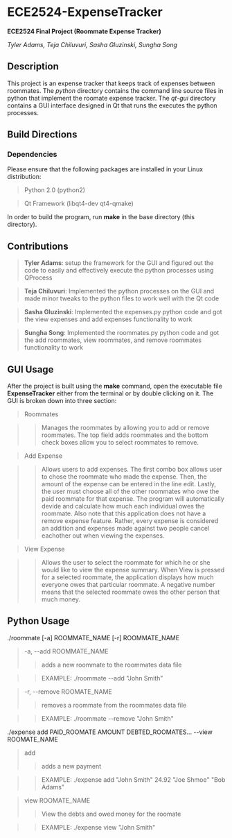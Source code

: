 ECE2524-ExpenseTracker
======================
**ECE2524 Final Project (Roommate Expense Tracker)**

*Tyler Adams, Teja Chiluvuri, Sasha Gluzinski, Sungha Song*

## Description
This project is an expense tracker that keeps track of expenses between roommates. The *python* directory contains the command line source files in python that implement the roomate expense tracker. The *qt-gui* directory contains a GUI interface designed in Qt that runs the executes the python processes.

## Build Directions
### Dependencies
Please ensure that the following packages are installed in your Linux distribution:
> Python 2.0 (python2)

> Qt Framework (libqt4-dev qt4-qmake)

In order to build the program, run **make** in the base directory (this directory).

## Contributions
> **Tyler Adams**: setup the framework for the GUI and figured out the code to easily and effectively execute the python processes using QProcess

> **Teja Chiluvuri**: Implemented the python processes on the GUI and made minor tweaks to the python files to work well with the Qt code

> **Sasha Gluzinski**: Implemented the expenses.py python code and got the view expenses and add expenses functionality to work

> **Sungha Song**: Implemented the roommates.py python code and got the add roommates, view roommates, and remove roommates functionality to work

## GUI Usage
After the project is built using the **make** command, open the executable file **ExpenseTracker** either from the terminal or by double clicking on it. The GUI is broken down into three section:

>Roommates

>>Manages the roommates by allowing you to add or remove roommates. The top field adds roommates and the bottom check boxes allow you to select roommates to remove.

>Add Expense

>>Allows users to add expenses. The first combo box allows user to chose the roommate who made the expense. Then, the amount of the expense can be entered in the line edit. Lastly, the user must choose all of the other roommates who owe the paid roommate for that expense. The program will automatically devide and calculate how much each individual owes the roommate. Also note that this application does not have a remove expense feature. Rather, every expense is considered an addition and expenses made against two people cancel eachother out when viewing the expenses.

>View Expense

>>Allows the user to select the roommate for which he or she would like to view the expense summary. When View is pressed for a selected roommate, the application displays how much everyone owes that particular roommate. A negative number means that the selected roommate owes the other person that much money.

## Python Usage
./roommate [-a] ROOMMATE_NAME [-r] ROOMMATE_NAME
>-a, --add ROOMMATE_NAME
>>adds a new roommate to the roommates data file

>>EXAMPLE: ./roommate --add "John Smith"

>-r, --remove ROOMATE_NAME
>>removes a roommate from the roommates data file

>>EXAMPLE: ./roommate --remove "John Smith"

./expense add PAID_ROOMATE AMOUNT DEBTED_ROOMATES... --view ROOMATE_NAME
>add
>>adds a new payment

>>EXAMPLE: ./expense add "John Smith" 24.92 "Joe Shmoe" "Bob Adams"

>view ROOMATE_NAME
>>View the debts and owed money for the roomate

>>EXAMPLE: ./expense view "John Smith"